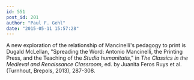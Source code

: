 ```yaml
---
id: 551
post_id: 201
author: "Paul F. Gehl"
date: "2015-05-11 15:57:28"
---
```

A new exploration of the relationship of Mancinelli's pedagogy to print is Dugald McLellan, "Spreading the Word: Antonio Mancinelli, the Printing Press, and the Teaching of the *Studia humanitatis*," in *The Classics in the Medieval and Renaissance Classroom*, ed. by Juanita Feros Ruys et al. (Turnhout, Brepols, 2013), 287-308.
